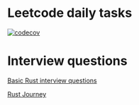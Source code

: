 # Leetcode daily tasks

[![codecov](https://codecov.io/gh/denis-sukhoverkhov/rust_lc/graph/badge.svg?token=7DBEHU35C7)](https://codecov.io/gh/denis-sukhoverkhov/rust_lc)

# Interview questions

[Basic Rust interview questions](https://zerotomastery.io/blog/rust-interview-questions-and-answers/)

[Rust Journey](https://t.me/rust_journey)
